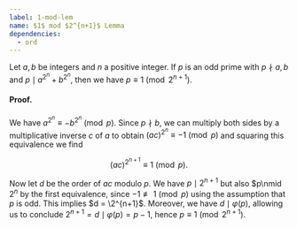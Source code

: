 ```yaml
---
label: 1-mod-lem
name: $1$ mod $2^{n+1}$ Lemma
dependencies:
  - ord
---
```


Let $a,b$ be integers and $n$ a positive integer. If $p$ is an odd prime with $p\nmid a,b$ and $p\mid a^{2^n} + b^{2^n}$, then we have $p\equiv 1\pmod{2^{n+1}}$.

#### Proof.
We have $a^{2^n}\equiv -b^{2^n}\pmod{p}$. Since $p\nmid b$, we can multiply both sides by a multiplicative inverse $c$ of $a$ to obtain $(ac)^{2^n}\equiv -1\pmod{p}$ and squaring this equivalence we find

$$(ac)^{2^{n+1}}\equiv 1\pmod{p}.$$

Now let $d$ be the order of $ac$ modulo $p$. We have $p\mid 2^{n+1}$ but also $p\nmid $2^n$ by the first equivalence, since $-1 \nequiv 1\pmod{p}$ using the assumption that $p$ is odd. This implies $d = \2^{n+1}$. Moreover, we have $d\mid \varphi(p)$, allowing us to conclude $2^{n+1} = d\mid \varphi(p) = p-1$, hence $p \equiv 1 \pmod{2^{n+1}}$.